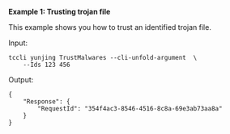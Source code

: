 **Example 1: Trusting trojan file**

This example shows you how to trust an identified trojan file.

Input: 

```
tccli yunjing TrustMalwares --cli-unfold-argument  \
    --Ids 123 456
```

Output: 
```
{
    "Response": {
        "RequestId": "354f4ac3-8546-4516-8c8a-69e3ab73aa8a"
    }
}
```

